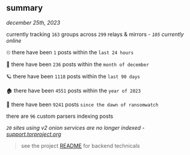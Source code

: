 
## summary
_december 25th, 2023_

currently tracking `163` groups across `299` relays & mirrors - _`105` currently online_

⏲ there have been `1` posts within the `last 24 hours`

🦈 there have been `236` posts within the `month of december`

🪐 there have been `1118` posts within the `last 90 days`

🏚 there have been `4551` posts within the `year of 2023`

🦕 there have been `9241` posts `since the dawn of ransomwatch`

there are `96` custom parsers indexing posts

_`20` sites using v2 onion services are no longer indexed - [support.torproject.org](https://support.torproject.org/onionservices/v2-deprecation/)_

> see the project [README](https://github.com/joshhighet/ransomwatch#ransomwatch--) for backend technicals
